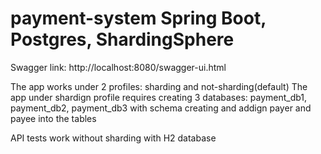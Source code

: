 # payment-system  Spring Boot, Postgres, ShardingSphere
Swagger link: http://localhost:8080/swagger-ui.html

The app works under 2 profiles: sharding and not-sharding(default)
The app under shardign profile requires creating 3 databases: payment_db1, payment_db2, payment_db3 with schema creating and addign payer and payee into the tables

API tests work without sharding with H2 database
